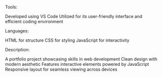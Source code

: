 Tools:

Developed using VS Code
Utilized for its user-friendly interface and efficient coding environment



Languages:

HTML for structure
CSS for styling
JavaScript for interactivity


Description:

A portfolio project showcasing skills in web development
Clean design with modern aesthetic
Features interactive elements powered by JavaScript
Responsive layout for seamless viewing across devices
